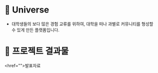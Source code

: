 # 💬 Universe

- 대학생들의 보다 많은 경험 교류를 위하여, 대학을 떠나 과별로 커뮤니티를 형성할 수 있게 만든 플랫폼입니다.

# 💬 프로젝트 결과물
<a><href="">발표자료</href></a>
